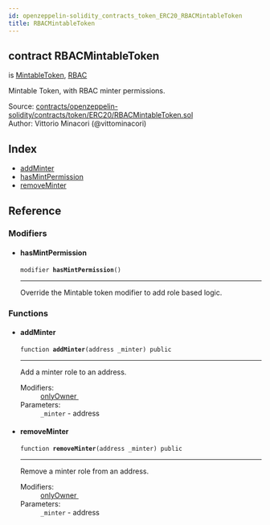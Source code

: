 ```yaml
---
id: openzeppelin-solidity_contracts_token_ERC20_RBACMintableToken
title: RBACMintableToken
---
```


<div class="contract-doc"><div class="contract"><h2 class="contract-header"><span class="contract-kind">contract</span> RBACMintableToken</h2><p class="base-contracts"><span>is</span> <a href="openzeppelin-solidity_contracts_token_ERC20_MintableToken.html">MintableToken</a><span>, </span><a href="openzeppelin-solidity_contracts_access_rbac_RBAC.html">RBAC</a></p><p class="description">Mintable Token, with RBAC minter permissions.</p><div class="source">Source: <a href="https://github.com/2keynet/web3-alpha/blob/v0.0.3/contracts/openzeppelin-solidity/contracts/token/ERC20/RBACMintableToken.sol" target="_blank">contracts/openzeppelin-solidity/contracts/token/ERC20/RBACMintableToken.sol</a></div><div class="author">Author: Vittorio Minacori (@vittominacori)</div></div><div class="index"><h2>Index</h2><ul><li><a href="openzeppelin-solidity_contracts_token_ERC20_RBACMintableToken.html#addMinter">addMinter</a></li><li><a href="openzeppelin-solidity_contracts_token_ERC20_RBACMintableToken.html#hasMintPermission">hasMintPermission</a></li><li><a href="openzeppelin-solidity_contracts_token_ERC20_RBACMintableToken.html#removeMinter">removeMinter</a></li></ul></div><div class="reference"><h2>Reference</h2><div class="modifiers"><h3>Modifiers</h3><ul><li><div class="item modifier"><span id="hasMintPermission" class="anchor-marker"></span><h4 class="name">hasMintPermission</h4><div class="body"><code class="signature">modifier <strong>hasMintPermission</strong><span>() </span></code><hr/><div class="description"><p>Override the Mintable token modifier to add role based logic.</p></div></div></div></li></ul></div><div class="functions"><h3>Functions</h3><ul><li><div class="item function"><span id="addMinter" class="anchor-marker"></span><h4 class="name">addMinter</h4><div class="body"><code class="signature">function <strong>addMinter</strong><span>(address _minter) </span><span>public </span></code><hr/><div class="description"><p>Add a minter role to an address.</p></div><dl><dt><span class="label-modifiers">Modifiers:</span></dt><dd><a href="openzeppelin-solidity_contracts_ownership_Ownable.html#onlyOwner">onlyOwner </a></dd><dt><span class="label-parameters">Parameters:</span></dt><dd><div><code>_minter</code> - address</div></dd></dl></div></div></li><li><div class="item function"><span id="removeMinter" class="anchor-marker"></span><h4 class="name">removeMinter</h4><div class="body"><code class="signature">function <strong>removeMinter</strong><span>(address _minter) </span><span>public </span></code><hr/><div class="description"><p>Remove a minter role from an address.</p></div><dl><dt><span class="label-modifiers">Modifiers:</span></dt><dd><a href="openzeppelin-solidity_contracts_ownership_Ownable.html#onlyOwner">onlyOwner </a></dd><dt><span class="label-parameters">Parameters:</span></dt><dd><div><code>_minter</code> - address</div></dd></dl></div></div></li></ul></div></div></div>
